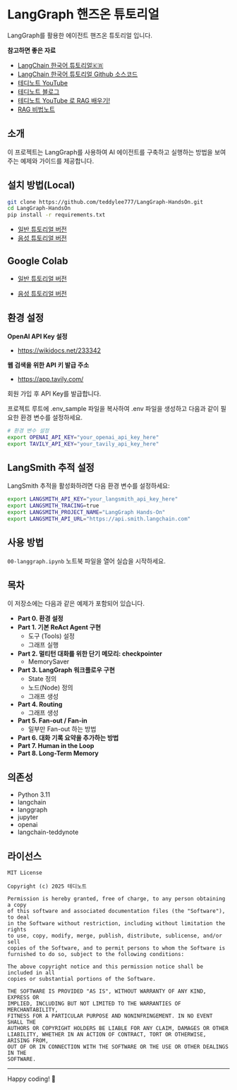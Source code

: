 # LangGraph 핸즈온 튜토리얼

LangGraph를 활용한 에이전트 핸즈온 튜토리얼 입니다.

**참고하면 좋은 자료**

- [LangChain 한국어 튜토리얼🇰🇷](https://wikidocs.net/book/14314)
- [LangChain 한국어 튜토리얼 Github 소스코드](https://github.com/teddylee777/langchain-kr)
- [테디노트 YouTube](https://www.youtube.com/c/@teddynote)
- [테디노트 블로그](https://teddylee777.github.io/)
- [테디노트 YouTube 로 RAG 배우기!](https://teddylee777.notion.site/YouTube-RAG-10a24f35d12980dc8478c750faa752a2?pvs=74)
- [RAG 비법노트](https://fastcampus.co.kr/data_online_teddy)


## 소개
이 프로젝트는 LangGraph를 사용하여 AI 에이전트를 구축하고 실행하는 방법을 보여주는 예제와 가이드를 제공합니다. 

## 설치 방법(Local)

```bash
git clone https://github.com/teddylee777/LangGraph-HandsOn.git
cd LangGraph-HandsOn
pip install -r requirements.txt
```

- [일반 튜토리얼 버전](00-langgraph.ipynb)
- [음성 튜토리얼 버전](00-langgraph-(VoiceTutorial).ipynb)

## Google Colab

- [일반 튜토리얼 버전](https://colab.research.google.com/drive/1ERAveGAEvs8tR2KykSpddslUtOUx4CnF?usp=sharing)

- [음성 튜토리얼 버전](https://colab.research.google.com/drive/1U-cO5Swv2Ae0c10khpuul1J7ARqCJ7Ty?usp=sharing)

## 환경 설정

**OpenAI API Key 설정**
- https://wikidocs.net/233342

**웹 검색을 위한 API 키 발급 주소**
- https://app.tavily.com/

회원 가입 후 API Key를 발급합니다.

프로젝트 루트에 .env_sample 파일을 복사하여 .env 파일을 생성하고 다음과 같이 필요한 환경 변수를 설정하세요.

```bash
# 환경 변수 설정
export OPENAI_API_KEY="your_openai_api_key_here"
export TAVILY_API_KEY="your_tavily_api_key_here"
```

## LangSmith 추적 설정

LangSmith 추적을 활성화하려면 다음 환경 변수를 설정하세요:

```bash
export LANGSMITH_API_KEY="your_langsmith_api_key_here"
export LANGSMITH_TRACING=true
export LANGSMITH_PROJECT_NAME="LangGraph Hands-On"
export LANGSMITH_API_URL="https://api.smith.langchain.com"
```

## 사용 방법

`00-langgraph.ipynb` 노트북 파일을 열어 실습을 시작하세요.

## 목차

이 저장소에는 다음과 같은 예제가 포함되어 있습니다.

- **Part 0. 환경 설정**
- **Part 1. 기본 ReAct Agent 구현**
  - 도구 (Tools) 설정
  - 그래프 실행
- **Part 2. 멀티턴 대화를 위한 단기 메모리: checkpointer**
  - MemorySaver
- **Part 3. LangGraph 워크플로우 구현**
  - State 정의
  - 노드(Node) 정의
  - 그래프 생성
- **Part 4. Routing**
  - 그래프 생성
- **Part 5. Fan-out / Fan-in**
  - 일부만 Fan-out 하는 방법
- **Part 6. 대화 기록 요약을 추가하는 방법**
- **Part 7. Human in the Loop**
- **Part 8. Long-Term Memory**

## 의존성

- Python 3.11
- langchain
- langgraph
- jupyter
- openai
- langchain-teddynote

## 라이선스

```
MIT License

Copyright (c) 2025 테디노트

Permission is hereby granted, free of charge, to any person obtaining a copy
of this software and associated documentation files (the "Software"), to deal
in the Software without restriction, including without limitation the rights
to use, copy, modify, merge, publish, distribute, sublicense, and/or sell
copies of the Software, and to permit persons to whom the Software is
furnished to do so, subject to the following conditions:

The above copyright notice and this permission notice shall be included in all
copies or substantial portions of the Software.

THE SOFTWARE IS PROVIDED "AS IS", WITHOUT WARRANTY OF ANY KIND, EXPRESS OR
IMPLIED, INCLUDING BUT NOT LIMITED TO THE WARRANTIES OF MERCHANTABILITY,
FITNESS FOR A PARTICULAR PURPOSE AND NONINFRINGEMENT. IN NO EVENT SHALL THE
AUTHORS OR COPYRIGHT HOLDERS BE LIABLE FOR ANY CLAIM, DAMAGES OR OTHER
LIABILITY, WHETHER IN AN ACTION OF CONTRACT, TORT OR OTHERWISE, ARISING FROM,
OUT OF OR IN CONNECTION WITH THE SOFTWARE OR THE USE OR OTHER DEALINGS IN THE
SOFTWARE.
```

----

Happy coding! 🚀

